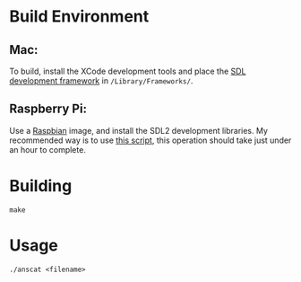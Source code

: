 # Build Environment

## Mac:

To build, install the XCode development tools and place the [SDL development framework](https://www.libsdl.org/release/SDL2-2.0.3.dmg) in `/Library/Frameworks/`.

## Raspberry Pi:

Use a [Raspbian](http://www.raspberrypi.org/downloads/) image, and install the SDL2 development libraries. My recommended way is to use [this script](https://gist.github.com/blacktm/8268a468f933eba46f80), this operation should take just under an hour to complete.

# Building

    make

# Usage

    ./anscat <filename>
